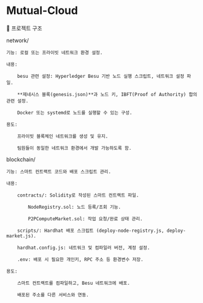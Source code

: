 # Mutual-Cloud

📂 프로젝트 구조

network/

    기능: 로컬 또는 프라이빗 네트워크 환경 설정.

    내용:

        besu 관련 설정: Hyperledger Besu 기반 노드 실행 스크립트, 네트워크 설정 파일.

        **제네시스 블록(genesis.json)**과 노드 키, IBFT(Proof of Authority) 합의 관련 설정.

        Docker 또는 systemd로 노드를 실행할 수 있는 구성.

    용도:

        프라이빗 블록체인 네트워크를 생성 및 유지.

        팀원들이 동일한 네트워크 환경에서 개발 가능하도록 함.

blockchain/

    기능: 스마트 컨트랙트 코드와 배포 스크립트 관리.

    내용:

        contracts/: Solidity로 작성된 스마트 컨트랙트 파일.

            NodeRegistry.sol: 노드 등록/조회 기능.

            P2PComputeMarket.sol: 작업 요청/완료 상태 관리.

        scripts/: Hardhat 배포 스크립트 (deploy-node-registry.js, deploy-market.js).

        hardhat.config.js: 네트워크 및 컴파일러 버전, 계정 설정.

        .env: 배포 시 필요한 개인키, RPC 주소 등 환경변수 저장.

    용도:

        스마트 컨트랙트를 컴파일하고, Besu 네트워크에 배포.

        배포된 주소를 다른 서비스와 연동.

